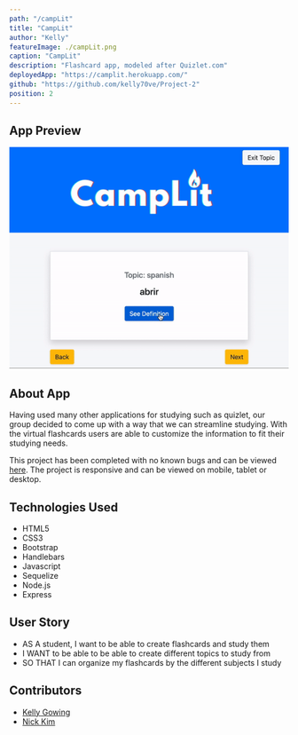 ```yaml
---
path: "/campLit"
title: "CampLit"
author: "Kelly"
featureImage: ./campLit.png
caption: "CampLit"
description: "Flashcard app, modeled after Quizlet.com"
deployedApp: "https://camplit.herokuapp.com/"
github: "https://github.com/kelly70ve/Project-2"
position: 2
---
```


## App Preview 


![CampLit Preview](./campLit.gif)


## About App

Having used many other applications for studying such as quizlet, our group decided to come up with a way that we can streamline studying. With the virtual flashcards users are able to customize the information to fit their studying needs.

This project has been completed with no known bugs and can be viewed <a href="https://camplit.herokuapp.com/" target="_blank" rel="noreferrer">here</a>. The project is responsive and can be viewed on mobile, tablet or desktop.



## Technologies Used 

- HTML5
- CSS3 
- Bootstrap
- Handlebars
- Javascript
- Sequelize
- Node.js
- Express



## User Story

- AS A student, I want to be able to create flashcards and study them
- I WANT to be able to be able to create different topics to study from
- SO THAT I can organize my flashcards by the different subjects I study

## Contributors
- <a href="https://kelly70ve.github.io/" target="_blank" rel="noreferrer">Kelly Gowing</a>
- <a href="https://github.com/nbkim89" target="_blank" rel="noreferrer">Nick Kim</a>


